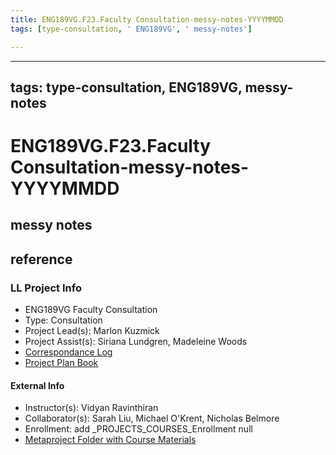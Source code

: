 ```yaml
---
title: ENG189VG.F23.Faculty Consultation-messy-notes-YYYYMMDD
tags: [type-consultation, ' ENG189VG', ' messy-notes']

---
```


---
tags: type-consultation, ENG189VG, messy-notes
---
# ENG189VG.F23.Faculty Consultation-messy-notes-YYYYMMDD

## messy notes

## reference
### LL Project Info
* ENG189VG Faculty Consultation
* Type: Consultation
* Project Lead(s): Marlon Kuzmick
* Project Assist(s): Siriana Lundgren, Madeleine Woods
* [Correspondance Log](https://docs.google.com/document/d/1vfxoyPobVdrsnMLfVMmYFxO7bCxRB_p574mMG313TrA/edit)
* [Project Plan Book](https://hackmd.io/@ll-23-24/H1hEsNU0n)

#### External Info
* Instructor(s): Vidyan Ravinthiran
* Collaborator(s): Sarah Liu, Michael O'Krent, Nicholas Belmore
* Enrollment: add _PROJECTS_COURSES_Enrollment null
* [Metaproject Folder with Course Materials](https://drive.google.com/drive/folders/170uFPy61js8vXq_G3MqiMTdalCtOzk60)
